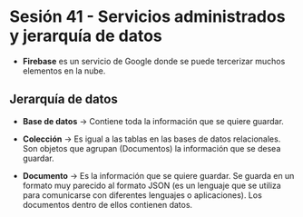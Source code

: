 # Sesión 41 - Servicios administrados y jerarquía de datos

* **Firebase** es un servicio de Google donde se puede tercerizar muchos elementos en la nube.

## Jerarquía de datos

* **Base de datos** &rarr; Contiene toda la información que se quiere guardar.

* **Colección** &rarr; Es igual a las tablas en las bases de datos relacionales. Son objetos que agrupan (Documentos) la información que se desea guardar.

* **Documento** &rarr; Es la información que se quiere guardar. Se guarda en un formato muy parecido al formato JSON (es un lenguaje que se utiliza para comunicarse con diferentes lenguajes o aplicaciones). Los documentos dentro de ellos contienen datos.
